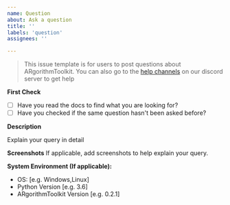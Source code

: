 ```yaml
---
name: Question
about: Ask a question
title: ''
labels: 'question'
assignees: ''

---
```


> This issue template is for users to post questions about ARgorithmToolkit. You can also go to the [help channels](https://discord.gg/YAEcbUFn) on our discord server to get help

**First Check**

- [ ] Have you read the docs to find what you are looking for?
- [ ] Have you checked if the same question hasn't been asked before? 

**Description**

Explain your query in detail

**Screenshots** If applicable, add screenshots to help explain your query.

**System Environment (If applicable):**

- OS: [e.g. Windows,Linux]
- Python Version [e.g. 3.6]
- ARgorithmToolkit Version [e.g. 0.2.1]

